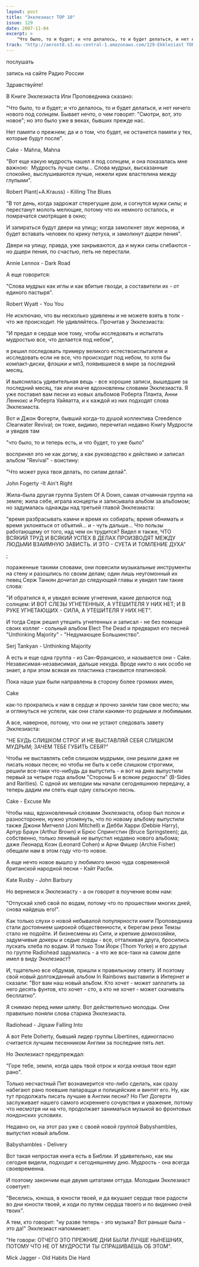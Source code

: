 ```yaml
---
layout: post
title: "Экклезиаст TOP 10"
issue: 129
date: 2007-11-04
excerpt: >
    "Что было, то и будет; и что делалось, то и будет делаться, и нет ничего нового под солнцем. Бывает нечто, о чем говорят: "Смотри, вот, это новое"; но это было уже в веках, бывших прежде нас.
track: "http://aerost8.s3.eu-central-1.amazonaws.com/129-Ekkleziast TOP 10.mp3"
---
```


послушать

запись на сайте Радио России

Здравствуйте!

В Книге Экклезиаста Или Проповедника сказано:

"Что было, то и будет; и что делалось, то и будет делаться, и нет ничего нового под солнцем. Бывает нечто, о чем говорят: "Смотри, вот, это новое"; но это было уже в веках, бывших прежде нас.

Нет памяти о прежнем; да и о том, что будет, не останется памяти у тех, которые будут после".

Cake - Mahna, Mahna

"Вот еще какую мудрость нашел я под солнцем, и она показалась мне важною:  Мудрость лучше силы... Слова мудрых, высказанные спокойно, выслушиваются лучше, нежели крик властелина между глупыми".

Robert Plant(+A.Krauss) - Killing The Blues

"В тот день, когда задрожат стерегущие дом, и согнутся мужи силы; и перестанут молоть мелющие, потому что их немного осталось, и помрачатся смотрящие в окно;

И запираться будут двери на улицу; когда замолкнет звук жернова, и будет вставать человек по крику петуха, и замолкнут дщери пения".

Двери на улицу, правда, уже закрываются, да и мужи силы сгибаются - но дщери пения, по счастью, петь не перестали.

Annie Lennox - Dark Road

А еще говорится:

"Слова мудрых как иглы и как вбитые гвозди, а составители их - от единого пастыря".

Robert Wyatt - You You

Не исключаю, что вы несколько удивлены и не можете взять в толк - что же происходит. Не удивляйтесь. Прочитав у Экклезиаста:

"И предал я сердце мое тому, чтобы исследовать и испытать мудростью все, что делается под небом",

я решил последовать примеру великого естествоиспытателя и исследовать если не все, что происходит под небом, то хотя бы компакт-диски, флэшки и мп3, появившиеся в мире за последний месяц.

И выяснилась удивительная вещь - все хорошие записи, вышедшие за последний месяц, так или иначе вдохновлены словами Экклезиаста. Я уже поставил вам песни из новых альбомов Роберта Планта, Анни Леннокс и Роберта Уайяатта, и к каждой из них подходят слова Экклезиаста.

Вот и Джон Фогерти, бывший когда-то душой коллектива Creedence Clearwater Revival; он тоже, видимо, перечитал недавно Книгу Мудрости и увидев там

"что было, то и теперь есть, и что будет, то уже было"

воспринял это не как догму, а как руководство к действию и записал альбом "Revival" - воистину:

"Что может рука твоя делать, по силам делай".

John Fogerty -It Ain't Right

Жила-была другая группа System Of A Down, самая отчаянная группа на земле; жила себе, играла концерты и записывала альбом за альбомом; но задумалась однажды над третьей главой Экклезиаста:

"время разбрасывать камни и время их собирать; время обнимать и время уклоняться от объятий... и - чуть дальше... Что пользы работающему от того, над чем он трудится? Видел я также, ЧТО ВСЯКИЙ ТРУД И ВСЯКИЙ УСПЕХ В ДЕЛАХ ПРОИЗВОДЯТ МЕЖДУ ЛЮДЬМИ ВЗАИМНУЮ ЗАВИСТЬ. И ЭТО - СУЕТА И ТОМЛЕНИЕ ДУХА"

;

пораженные такими словами, они повесили музыкальные инструменты на стену и разошлись по своим делам; один лишь неугомонный их певец Серж Танкян дочитал до следующей главы и увидел там такие слова:

"И обратился я, и увидел всякие угнетения, какие делаются под солнцем: И ВОТ СЛЕЗЫ УГНЕТЕННЫХ, А УТЕШИТЕЛЯ У НИХ НЕТ; И В РУКЕ УГНЕТАЮЩИХ - СИЛА, А УТЕШИТЕЛЯ У НИХ НЕТ".

И тогда Серж решил утешить угнетенных и записал - не без помощи своих коллег - сольный альбом Elect The Dead и предварил его песней "Unthinking Majority" - "Недумающее Большинство".

Serj Tankyan - Unthinking Majority

А есть и еще одна группа - из Сан-Франциско, и называется они - Cake. Независимая-независимая, дальше некуда. Вроде никто о них особо не знает, а при этом всякая их пластинка становится платиновой.

Пока наши уши были направлены в сторону более громких имен,

Cake

как-то прокрались к нам в сердце и прочно заняли там свое место; мы и оглянуться не успели, как они стали какими-то родными и любимыми.

А все, наверное, потому, что они не устают следовать завету Экклезиаста:

"НЕ БУДЬ СЛИШКОМ СТРОГ И НЕ ВЫСТАВЛЯЙ СЕБЯ СЛИШКОМ МУДРЫМ; ЗАЧЕМ ТЕБЕ ГУБИТЬ СЕБЯ?"

Чтобы не выставлять себя слишком мудрыми, они решили даже не писать новых песен; но чтобы не быть к себе слишком строгими, решили все-таки что-нибудь да выпустить - и вот на днях выпустили первый за четыре года альбом "Стороны Б и всякие редкости" (B-Sides and Rarities). С одной их мелодии мы начали сегодняшнюю передачу, а теперь дадим им спеть еще одну сельскую песнь.

Cake - Excuse Me

Чтобы наш, вдохновленный словами Экклезиаста, обзор был полон и разносторонен, нужно упомянуть, что по новому альбому выпустили также Джони Митчелл (Joni Mitchell) и Дебби Харри (Debbie Harry), Артур Браун (Arthur Brown) и Брюс Спрингстин (Bruce Springsteen); да, собственно, только ленивый не выпустил недавно нового альбома; даже Леонард Коэн (Leonard Cohen) и Арчи Фишер (Archie Fisher) обещали нам в этом году что-то новое.

А еще нечто новое вышло у любимого мною чуда современной британской народной песни - Кэйт Расби.

Kate Rusby - John Barbury

Но вернемся к Экклезиасту - а он говорит в поучение всем нам:

"Отпускай хлеб свой по водам, потому что по прошествии многих дней, снова найдешь его!".

Как только слухи о новой небывалой популярности книги Проповедника стали достоянием широкой общественности, к берегам реки Темзы стало не подойти. И бизнесмены из Сити, и крепкие домохозяйки, задумчивые докеры и седые лорды - все, отталкивая друга, бросились пускать хлеба по водам. И только Том Йорк (Thom Yorke) и его друзья по группе Radiohead задумались - а что же все-таки на самом деле имел в виду Экклезиаст?

И, тщательно все обдумав, пришли к правильному ответу. И поэтому свой новый долгожданный альбом In Rainbows выставили в Интернет и сказали: "Вот вам наш новый альбом. Кто хочет - может заплатить за него десять фунтов, кто хочет - сто, а кто не хочет - может скачивать бесплатно".

Я снимаю перед ними шляпу. Вот действительно молодцы. Они правильно поняли слова старика Экклезиаста.

Radiohead - Jigsaw Falling Into

А вот Pete Doherty, бывший лидер группы Libertines, единогласно считается лучшим песенником Англии за последние пять лет.

Но Экклезиаст предупреждал:

"Горе тебе, земля, когда царь твой отрок и когда князья твои едят рано".

Только несчастный Пит вознамерится что-либо сделать, как сразу набегают рано поевшие папарацци и полицейские и винтят его. Ну, как тут продолжать писать лучшие в Англии песни? Но Пит Догерти заслуживает нашего самого искреннего сочувствия и уважение, потому что несмотря ни на что, продолжает заниматься музыкой во фронтовых лондонских условиях.

Недавно он, на этот раз уже с своей новой группой Babyshambles, выпустил новый альбом.

Babyshambles - Delivery

Вот такая непростая книга есть в Библии. И удивительно, как мы сегодня видели, подходит к сегодняшнему дню. Мудрость - она всегда своевременна.

И поэтому закончим еще двумя цитатами оттуда. Молодым Экклезиаст советует:

"Веселись, юноша, в юности твоей, и да вкушает сердце твое радости во дни юности твоей, и ходи по путям сердца твоего и по видению очей твоих".

А тем, кто говорит: "ну разве теперь - это музыка? Вот раньше была - это да!" Экклезиаст напоминает:

"Не говори: ОТЧЕГО ЭТО ПРЕЖНИЕ ДНИ БЫЛИ ЛУЧШЕ НЫНЕШНИХ, ПОТОМУ ЧТО НЕ ОТ МУДРОСТИ ТЫ СПРАШИВАЕШЬ ОБ ЭТОМ".

Mick Jagger - Old Habits Die Hard
